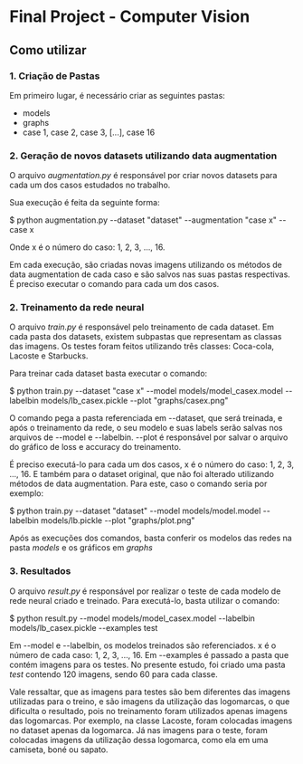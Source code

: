 # Final Project - Computer Vision

## Como utilizar

### 1. Criação de Pastas

Em primeiro lugar, é necessário criar as seguintes pastas:
* models
* graphs
* case 1, case 2, case 3, [...], case 16

### 2. Geração de novos datasets utilizando data augmentation

O arquivo *augmentation.py* é responsável por criar novos datasets para cada um dos casos estudados no trabalho.

Sua execução é feita da seguinte forma:

$ python augmentation.py --dataset "dataset" --augmentation "case x" --case x

Onde x é o número do caso: 1, 2, 3, ..., 16.

Em cada execução, são criadas novas imagens utilizando os métodos de data augmentation de cada caso e são salvos nas suas pastas respectivas. É preciso executar o comando para cada um dos casos.

### 2. Treinamento da rede neural

O arquivo *train.py* é responsável pelo treinamento de cada dataset. Em cada pasta dos datasets, existem subpastas que representam as classas das imagens. Os testes foram feitos utilizando três classes: Coca-cola, Lacoste e Starbucks.

Para treinar cada dataset basta executar o comando:

$ python train.py --dataset "case x" --model models/model_casex.model --labelbin models/lb_casex.pickle --plot "graphs/casex.png"

O comando pega a pasta referenciada em --dataset, que será treinada, e após o treinamento da rede, o seu modelo e suas labels serão salvas nos arquivos de --model e --labelbin. --plot é responsável por salvar o arquivo do gráfico de loss e accuracy do treinamento.

É preciso executá-lo para cada um dos casos, x é o número do caso: 1, 2, 3, ..., 16. E também para o dataset original, que não foi alterado utilizando métodos de data augmentation. Para este, caso o comando seria por exemplo:

$ python train.py --dataset "dataset" --model models/model.model --labelbin models/lb.pickle --plot "graphs/plot.png"

Após as execuções dos comandos, basta conferir os modelos das redes na pasta *models* e os gráficos em *graphs*

### 3. Resultados

O arquivo *result.py* é responsável por realizar o teste de cada modelo de rede neural criado e treinado. Para executá-lo, basta utilizar o comando:

$ python result.py --model models/model_casex.model --labelbin models/lb_casex.pickle --examples test

Em --model e --labelbin, os modelos treinados são referenciados. x é o número de cada caso: 1, 2, 3, ..., 16. Em --examples é passado a pasta que contém imagens para os testes. No presente estudo, foi criado uma pasta *test* contendo 120 imagens, sendo 60 para cada classe. 

Vale ressaltar, que as imagens para testes são bem diferentes das imagens utilizadas para o treino, e são imagens da utilização das logomarcas, o que dificulta o resultado, pois no treinamento foram utilizados apenas imagens das logomarcas. Por exemplo, na classe Lacoste, foram colocadas imagens no dataset apenas da logomarca. Já nas imagens para o teste, foram colocadas imagens da utilização dessa logomarca, como ela em uma camiseta, boné ou sapato.
